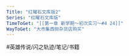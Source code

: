 ```yaml
---
Title: "红曜石文库版2"
Series: "红曜石文库版"
TimeToGet: "[[第一章 新学期～初次实习～#4 24]]"
WayToGet: "大市集西侧杂货店购买"
---
```


#英雄传说/闪之轨迹/笔记/书籍